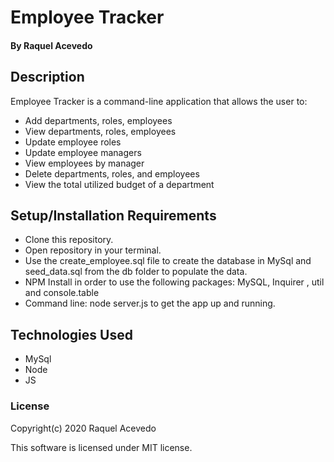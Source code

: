 # Employee Tracker

#### By Raquel Acevedo

## Description
Employee Tracker is a command-line application that allows the user to:

* Add departments, roles, employees
* View departments, roles, employees
* Update employee roles
* Update employee managers
* View employees by manager
* Delete departments, roles, and employees
* View the total utilized budget of a department 

## Setup/Installation Requirements

* Clone this repository.
* Open repository in your terminal.
* Use the create_employee.sql file to create the database in MySql and seed_data.sql from the db folder to populate the data.
* NPM Install in order to use the following packages: MySQL, Inquirer , util and console.table
* Command line: node server.js to get the app up and running. 



## Technologies Used

* MySql
* Node
* JS


### License

Copyright(c) 2020 Raquel Acevedo

This software is licensed under MIT license.